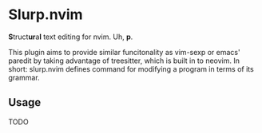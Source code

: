 # Slurp.nvim

**S**truct**ur**a**l** text editing for nvim. Uh, **p**.

This plugin aims to provide similar funcitonality as vim-sexp or emacs' paredit
by taking advantage of treesitter, which is built in to neovim. In short:
slurp.nvim defines command for modifying a program in terms of its grammar.

## Usage

TODO

